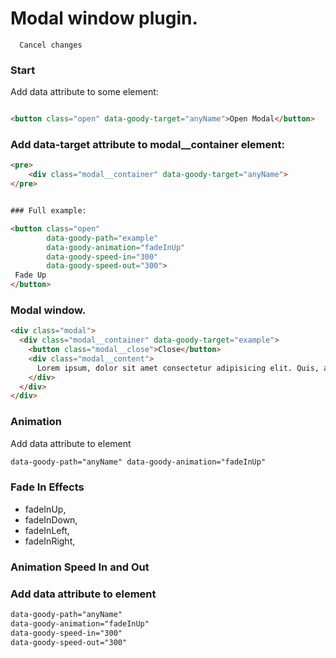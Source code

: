 # Modal window plugin.
      Cancel changes


### Start
Add data attribute to some element:
```html

<button class="open" data-goody-target="anyName">Open Modal</button>
```

### Add data-target attribute to modal__container element:

```html
<pre>
    <div class="modal__container" data-goody-target="anyName">
</pre>
```

```html

### Full example:

<button class="open"
        data-goody-path="example"
        data-goody-animation="fadeInUp"
        data-goody-speed-in="300"
        data-goody-speed-out="300">
 Fade Up
</button>
```

### Modal window.

```html
<div class="modal">
  <div class="modal__container" data-goody-target="example">
    <button class="modal__close">Close</button>
    <div class="modal__content">
      Lorem ipsum, dolor sit amet consectetur adipisicing elit. Quis, asperiores?
    </div>
  </div>
</div>

```

### Animation
Add data attribute to element 
```html
data-goody-path="anyName" data-goody-animation="fadeInUp"
```

### Fade In Effects
  * fadeInUp,
  * fadeInDown,
  * fadeInLeft,
  * fadeInRight,


### Animation Speed In and Out
### Add data attribute to element
```html
data-goody-path="anyName" 
data-goody-animation="fadeInUp" 
data-goody-speed-in="300" 
data-goody-speed-out="300"
```
